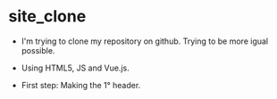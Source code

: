 # site_clone

- I'm trying to clone my repository on github. Trying to be more igual possible.

- Using HTML5, JS and Vue.js.

- First step: Making the 1° header.